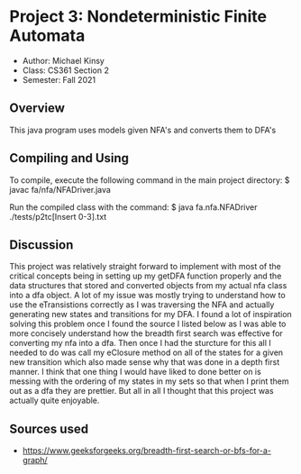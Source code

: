 # Project 3: Nondeterministic Finite Automata

* Author: Michael Kinsy
* Class: CS361 Section 2
* Semester: Fall 2021

## Overview

This java program uses models given NFA's and converts them to DFA's

## Compiling and Using

To compile, execute the following command in the main project directory:
$ javac fa/nfa/NFADriver.java

Run the compiled class with the command:
$ java fa.nfa.NFADriver ./tests/p2tc[Insert 0-3].txt

## Discussion

This project was relatively straight forward to implement with most of the critical concepts being in setting up my getDFA function properly and the data structures that stored and converted objects from my actual nfa class into a dfa object. A lot of my issue was mostly trying to understand how to use the eTransistions correctly as I was traversing the NFA and actually generating new states and transitions for my DFA. I found a lot of inspiration solving this problem once I found the source I listed below as I was able to more concisely understand how the breadth first search was effective for converting my nfa into a dfa. Then once I had the sturcture for this all I needed to do was call my eClosure method on all of the states for a given new transition which also made sense why that was done in a depth first manner. I think that one thing I would have liked to done better on is messing with the ordering of my states in my sets so that when I print them out as a dfa they are prettier. But all in all I thought that this project was actually quite enjoyable.

## Sources used
- https://www.geeksforgeeks.org/breadth-first-search-or-bfs-for-a-graph/
